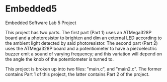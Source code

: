 # Embedded5
Embedded Software Lab 5 Project

This project has two parts. The first part (Part 1) uses an ATMega328P board and a photoresistor to brighten and dim an external LED according to the ambient light detected by said photoresistor. The second part (Part 2) uses the ATMega328P board and a potentiometer to have a piezoelectric buzzer emit a sound of varying frequency; and this variation will depend on the angle the knob of the potentiometer is turned to.

This project is broken up into two files: "main.c", and "main2.c". The former contains Part 1 of this project, the latter contains Part 2 of the project.
